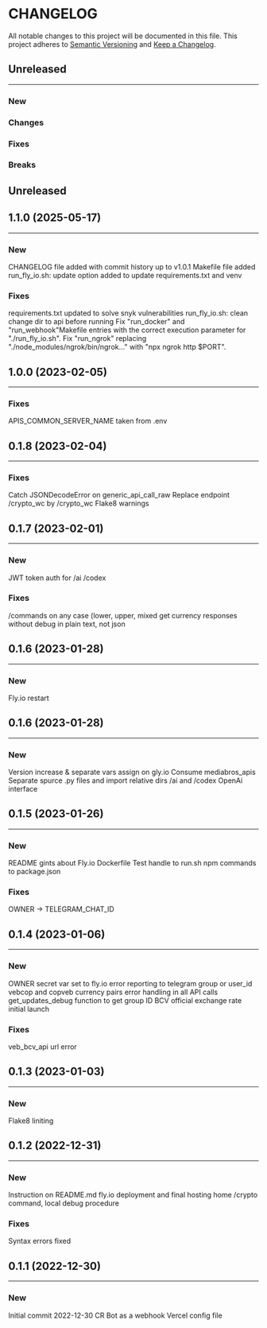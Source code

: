 # CHANGELOG

All notable changes to this project will be documented in this file.
This project adheres to [Semantic Versioning](http://semver.org/) and [Keep a Changelog](http://keepachangelog.com/).



## Unreleased
---

### New

### Changes

### Fixes

### Breaks


## Unreleased
## 1.1.0 (2025-05-17)
---

### New
CHANGELOG file added with commit history up to v1.0.1
Makefile file added
run_fly_io.sh: update option added to update requirements.txt and venv

### Fixes
requirements.txt updated to solve snyk vulnerabilities
run_fly_io.sh: clean change dir to api before running
Fix "run_docker" and "run_webhook"Makefile entries with the correct execution parameter for "./run_fly_io.sh".
Fix "run_ngrok" replacing "./node_modules/ngrok/bin/ngrok..." with "npx ngrok http $PORT".

## 1.0.0 (2023-02-05)
---

### Fixes
APIS_COMMON_SERVER_NAME taken from .env


## 0.1.8 (2023-02-04)
---

### Fixes
Catch JSONDecodeError on generic_api_call_raw
Replace endpoint /crypto_wc by /crypto_wc
Flake8 warnings


## 0.1.7 (2023-02-01)
---

### New
JWT token auth for /ai /codex

### Fixes
/commands on any case (lower, upper, mixed
get currency responses without debug in plain text, not json


## 0.1.6 (2023-01-28)
---

### New
Fly.io restart


## 0.1.6 (2023-01-28)
---

### New
Version increase & separate vars assign on gly.io
Consume mediabros_apis
Separate spurce .py files and import relative dirs
/ai and /codex OpenAi interface


## 0.1.5 (2023-01-26)
---

### New
README gints about Fly.io Dockerfile
Test handle to run.sh
npm commands to package.json

### Fixes
OWNER -> TELEGRAM_CHAT_ID


## 0.1.4 (2023-01-06)
---

### New
OWNER secret var set to fly.io
error reporting to telegram group or user_id
vebcop and copveb currency pairs
error handling in all API calls
get_updates_debug function to get group ID
BCV official exchange rate initial launch

### Fixes
veb_bcv_api url error


## 0.1.3 (2023-01-03)
---

### New
Flake8 liniting


## 0.1.2 (2022-12-31)
---

### New
Instruction on README.md
fly.io deployment and final hosting home
/crypto command, local debug procedure

### Fixes
Syntax errors fixed


## 0.1.1 (2022-12-30)
---

### New
Initial commit 2022-12-30 CR
Bot as a webhook
Vercel config file

